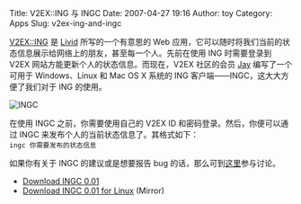 Title: V2EX::ING 与 INGC
Date: 2007-04-27 19:16
Author: toy
Category: Apps
Slug: v2ex-ing-and-ingc

[V2EX::ING](http://www.v2ex.com/ing/) 是 [Livid](http://livid.cn/)
所写的一个有意思的 Web
应用，它可以随时将我们当前的状态信息展示给网络上的朋友，甚至每一个人。先前在使用
ING 时需要登录到 V2EX 网站方能更新个人的状态信息。而现在，V2EX
社区的会员 [Jay](http://thatssky.spaces.live.com/) 编写了一个可用于
Windows、Linux 和 Mac OS X 系统的 ING 客户端——INGC，这大大方便了我们对于
ING 的使用。

![INGC](http://i.linuxtoy.org/i/2007/04/ingc.png)

在使用 INGC 之前，你需要使用自己的 V2EX ID
和密码登录。然后，你便可以通过 INGC
来发布个人的当前状态信息了。其格式如下：  
`ingc 你需要发布的状态信息`

如果你有关于 INGC 的建议或是想要报告 bug
的话，那么可到[这里](http://www.v2ex.com/topic/view/10996.html)参与讨论。

- [Download INGC 0.01](http://www.v2ex.com/topic/view/10937/1.html)  
- [Download INGC 0.01 for
Linux](http://linuxtoy.org/dls/ingc.0.0.1.tar.bz2) (Mirror)
